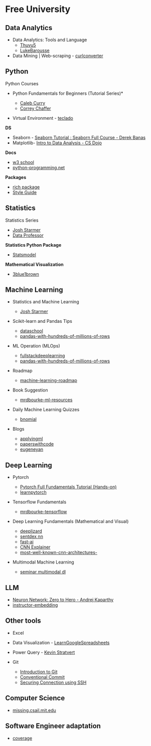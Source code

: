 # Free University

## Data Analytics

- Data Analytics: Tools and Language
    * [Thuvu5](https://www.youtube.com/c/Thuvu5)
    * [LukeBarousse](https://www.youtube.com/c/LukeBarousse)
- Data Mining | Web-scraping - [curlconverter](https://curlconverter.com/)

</details>

## Python

Python Courses

- Python Fundamentals for Beginners (Tutorial Series)*
    - [Caleb Curry](https://www.youtube.com/watch?v=s3IvdkCq2_c&list=PL_c9BZzLwBRKK8ndQBBKolg7IxrC5T6Ws&ab_channel=CalebCurry)
    - [Correy Chaffer](https://www.youtube.com/@coreyms)

- Virtual Environment - [teclado](https://www.youtube.com/watch?v=KxvKCSwlUv8)

**DS**

- Seaborn - [Seaborn Tutorial : Seaborn Full Course - Derek Banas](https://www.youtube.com/watch?v=6GUZXDef2U0)
- Matplotlib- [Intro to Data Analysis - CS Dojo](https://www.youtube.com/watch?v=a9UrKTVEeZA)

**Docs**

- [w3 school](https://www.w3schools.com/python/)
- [python-programming.net](https://pythonprogramming.net/)

**Packages**

- [rich package](https://rich.readthedocs.io/en/stable/introduction.html)
- [Style Guide](https://google.github.io/styleguide/pyguide.html)
  

## **Statistics**

Statistics Series
- [Josh Starmer](https://www.youtube.com/c/joshstarmer)
- [Data Professor](https://www.youtube.com/c/DataProfessor)

**Statistics Python Package**

- [Statsmodel](https://www.statsmodels.org/stable/install.html#obtaining-the-source)

**Mathematical Visualization**

- [3blue1brown](https://www.youtube.com/c/3blue1brown)


## Machine Learning
* Statistics and Machine Learning
    * [Josh Starmer](https://www.youtube.com/c/joshstarmer)

* Scikit-learn and Pandas Tips
    * [dataschool](https://www.youtube.com/c/dataschool)
    * [pandas-with-hundreds-of-millions-of-rows](https://datapythonista.me/blog/pandas-with-hundreds-of-millions-of-rows)

* ML Operation (MLOps)
    * [fullstackdeeplearning](https://fullstackdeeplearning.com/)
    * [pandas-with-hundreds-of-millions-of-rows](https://madewithml.com/#mlops)

* Roadmap
    * [machine-learning-roadmap](https://whimsical.com/machine-learning-roadmap-2020-CA7f3ykvXpnJ9Az32vYXva)

* Book Suggestion
    * [mrdbourke-ml-resources](https://www.mrdbourke.com/ml-resources/)

 * Daily Machine Learning Quizzes
    * [bnomial](https://today.bnomial.com/)

* Blogs
    * [applyingml](https://applyingml.com/)
    * [paperswithcode](https://paperswithcode.com/)
    * [eugeneyan](https://eugeneyan.com/)

## Deep Learning
* Pytorch
    * [Pytorch Full Fundamentals Tutorial (Hands-on)](https://www.youtube.com/watch?v=Z_ikDlimN6A&ab_channel=DanielBourke)
    * [learnpytorch](https://www.learnpytorch.io/)

* Tensorflow Fundamentals 
    * [mrdbourke-tensorflow](https://dev.mrdbourke.com/tensorflow-deep-learning/)

* Deep Learning Fundamentals (Mathematical and Visual)
    * [deeplizard](https://www.youtube.com/watch?v=gZmobeGL0Yg&list=PLZbbT5o_s2xq7LwI2y8_QtvuXZedL6tQU&ab_channel=deeplizard) 
    * [sentdex nn](https://www.youtube.com/watch?v=Wo5dMEP_BbI&list=PLQVvvaa0QuDcjD5BAw2DxE6OF2tius3V3&ab_channel=sentdex)
    * [fast-ai](https://course.fast.ai/)
    * [CNN Explainer](https://poloclub.github.io/cnn-explainer/)
    * [most-well-known-cnn-architectures-](https://towardsdatascience.com/5-most-well-known-cnn-architectures-visualized-af76f1f0065e)

* Multimodal Machine Learning 
    * [seminar multimodal dl](https://slds-lmu.github.io/seminar_multimodal_dl/index.html)

## LLM
- [Neuron Network: Zero to Hero - Andrej Kaparthy](https://www.youtube.com/playlist?list=PLAqhIrjkxbuWI23v9cThsA9GvCAUhRvKZ)
- [instructor-embedding](https://instructor-embedding.github.io/)
    
## Other tools

- Excel
- Data Visualization - [LearnGoogleSpreadsheets](https://www.youtube.com/c/LearnGoogleSpreadsheets)
- Power Query - [Kevin Stratvert](https://www.youtube.com/watch?v=0aeZX1l4JT4)

- Git
    - [Introduction to Git](https://www.notion.so/Introduction-to-Git-ac396a0697704709a12b6a0e545db049) 
    - [Conventional Commit](https://www.conventionalcommits.org/en/v1.0.0/)
    - [Securing Connection using SSH](https://www.youtube.com/watch?v=jfi9n4y-WFo&ab_channel=KKJavaTutorials)
    
## Computer Science

- [missing.csail.mit.edu](https://missing.csail.mit.edu/)

## Software Engineer adaptation

- [coverage](https://coverage.readthedocs.io/en/coverage-5.2.1/)


